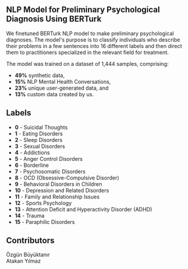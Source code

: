 ## NLP Model for Preliminary Psychological Diagnosis Using BERTurk

We finetuned BERTurk NLP model to make preliminary psychological diagnoses. The model's purpose is to classify individuals who describe their problems in a few sentences into 16 different labels and then direct them to practitioners specialized in the relevant field for treatment.

The model was trained on a dataset of 1,444 samples, comprising:

- **49%** synthetic data,
- **15%** NLP Mental Health Conversations,
- **23%** unique user-generated data, and
- **13%** custom data created by us.

## Labels


- **0** - Suicidal Thoughts
- **1** - Eating Disorders
- **2** - Sleep Disorders
- **3** - Sexual Disorders
- **4** - Addictions
- **5** - Anger Control Disorders
- **6** - Borderline
- **7** - Psychosomatic Disorders
- **8** - OCD (Obsessive-Compulsive Disorder)
- **9** - Behavioral Disorders in Children
- **10** - Depression and Related Disorders
- **11** - Family and Relationship Issues
- **12** - Sports Psychology
- **13** - Attention Deficit and Hyperactivity Disorder (ADHD)
- **14** - Trauma
- **15** - Paraphilic Disorders


## Contributors

 Özgün Büyüktanır \
 Atakan Yılmaz